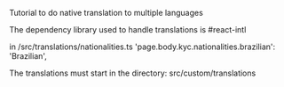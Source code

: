 Tutorial to do native translation to multiple languages

The dependency library used to handle translations is #react-intl

in /src/translations/nationalities.ts
'page.body.kyc.nationalities.brazilian': 'Brazilian',



The translations must start in the directory:
src/custom/translations


